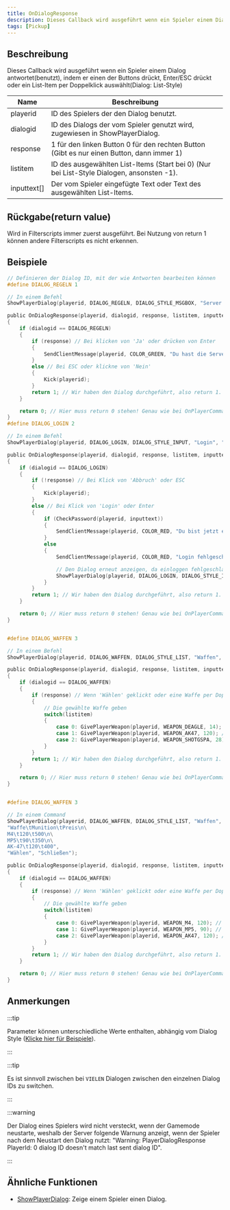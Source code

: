 ```yaml
---
title: OnDialogResponse
description: Dieses Callback wird ausgeführt wenn ein Spieler einem Dialog antwortet(benutzt), indem er einen der Buttons drückt, Enter/ESC drückt oder ein List-Item per Doppelklick auswählt(List Style Dialog).
tags: [Pickup]
---
```


<VersionWarn name='callback' version='SA-MP 0.3a' />

## Beschreibung

Dieses Callback wird ausgeführt wenn ein Spieler einem Dialog antwortet(benutzt), indem er einen der Buttons drückt, Enter/ESC drückt oder ein List-Item per Doppelklick auswählt(Dialog: List-Style)

| Name        | Beschreibung                                                                                                             |
| ----------- | ----------------------------------------------------------------------------------------------------------------------- |
| playerid    | ID des Spielers der den Dialog benutzt.                                                                      |
| dialogid    | ID des Dialogs der vom Spieler genutzt wird, zugewiesen in ShowPlayerDialog.                                             |
| response    | 1 für den linken Button 0 für den rechten Button (Gibt es nur einen Button, dann immer 1)                                           |
| listitem    | ID des ausgewählten List-Items (Start bei 0) (Nur bei List-Style Dialogen, ansonsten -1). |
| inputtext[] | Der vom Spieler eingefügte Text oder Text des ausgewählten List-Items.                                       |

## Rückgabe(return value)

Wird in Filterscripts immer zuerst ausgeführt. Bei Nutzung von return 1 können andere Filterscripts es nicht erkennen.

## Beispiele

```c
// Definieren der Dialog ID, mit der wie Antworten bearbeiten können
#define DIALOG_REGELN 1

// In einem Befehl
ShowPlayerDialog(playerid, DIALOG_REGELN, DIALOG_STYLE_MSGBOX, "Server Regeln", "- Kein Cheaten\n- Kein Spamming\n- Respektiere die Admins\n\nAkzeptierst du die Regeln?", "Ja", "Nein");

public OnDialogResponse(playerid, dialogid, response, listitem, inputtext[])
{
    if (dialogid == DIALOG_REGELN)
    {
        if (response) // Bei klicken von 'Ja' oder drücken von Enter
        {
            SendClientMessage(playerid, COLOR_GREEN, "Du hast die Serverregeln akzeptiert!");
        }
        else // Bei ESC oder klickne von 'Nein'
        {
            Kick(playerid);
        }
        return 1; // Wir haben den Dialog durchgeführt, also return 1. Genau wie bei OnPlayerCommandText.
    }

    return 0; // Hier muss return 0 stehen! Genau wie bei OnPlayerCommandText.
}
#define DIALOG_LOGIN 2

// In einem Befehl
ShowPlayerDialog(playerid, DIALOG_LOGIN, DIALOG_STYLE_INPUT, "Login", "Bitte gebe dein Passwort ein:", "Login", "Abbruch");

public OnDialogResponse(playerid, dialogid, response, listitem, inputtext[])
{
    if (dialogid == DIALOG_LOGIN)
    {
        if (!response) // Bei Klick von 'Abbruch' oder ESC
        {
            Kick(playerid);
        }
        else // Bei Klick von 'Login' oder Enter
        {
            if (CheckPassword(playerid, inputtext))
            {
                SendClientMessage(playerid, COLOR_RED, "Du bist jetzt eingeloggt!");
            }
            else
            {
                SendClientMessage(playerid, COLOR_RED, "Login fehlgeschlagen.");

                // Den Dialog erneut anzeigen, da einloggen fehlgeschlagen
                ShowPlayerDialog(playerid, DIALOG_LOGIN, DIALOG_STYLE_INPUT, "Login", "Bitte gebe dein Passwort ein:", "Login", "Abbruch");
            }
        }
        return 1; // Wir haben den Dialog durchgeführt, also return 1. Genau wie bei OnPlayerCommandText.
    }

    return 0; // Hier muss return 0 stehen! Genau wie bei OnPlayerCommandText.
}


#define DIALOG_WAFFEN 3

// In einem Befehl
ShowPlayerDialog(playerid, DIALOG_WAFFEN, DIALOG_STYLE_LIST, "Waffen", "Desert Eagle\nAK-47\nCombat Shotgun", "Wählen", "Schließen");

public OnDialogResponse(playerid, dialogid, response, listitem, inputtext[])
{
    if (dialogid == DIALOG_WAFFEN)
    {
        if (response) // Wenn 'Wählen' geklickt oder eine Waffe per Doppelklick gewählt wurde
        {
            // Die gewählte Waffe geben
            switch(listitem)
            {
                case 0: GivePlayerWeapon(playerid, WEAPON_DEAGLE, 14); // Gibt dem Spieler eine Desert Eagle
                case 1: GivePlayerWeapon(playerid, WEAPON_AK47, 120); // Gibt dem Spieler eine AK-47
                case 2: GivePlayerWeapon(playerid, WEAPON_SHOTGSPA, 28); // Gibt dem Spieler eine Combat Shotgun
            }
        }
        return 1; // Wir haben den Dialog durchgeführt, also return 1. Genau wie bei OnPlayerCommandText.
    }

    return 0; // Hier muss return 0 stehen! Genau wie bei OnPlayerCommandText.
}


#define DIALOG_WAFFEN 3

// In einem Command
ShowPlayerDialog(playerid, DIALOG_WAFFEN, DIALOG_STYLE_LIST, "Waffen",
"Waffe\tMunition\tPreis\n\
M4\t120\t500\n\
MP5\t90\t350\n\
AK-47\t120\t400",
"Wählen", "Schließen");

public OnDialogResponse(playerid, dialogid, response, listitem, inputtext[])
{
    if (dialogid == DIALOG_WAFFEN)
    {
        if (response) // Wenn 'Wählen' geklickt oder eine Waffe per Doppelklick gewählt wurde
        {
            // Die gewählte Waffe geben
            switch(listitem)
            {
                case 0: GivePlayerWeapon(playerid, WEAPON_M4, 120); // Gibt dem Spieler eine M4
                case 1: GivePlayerWeapon(playerid, WEAPON_MP5, 90); // Gibt dem Spieler eine MP5
                case 2: GivePlayerWeapon(playerid, WEAPON_AK47, 120); // Gibt dem Spieler eine AK-47
            }
        }
        return 1; // Wir haben den Dialog durchgeführt, also return 1. Genau wie bei OnPlayerCommandText.
    }

    return 0; // Hier muss return 0 stehen! Genau wie bei OnPlayerCommandText.
}
```

## Anmerkungen

:::tip

Parameter können unterschiedliche Werte enthalten, abhängig vom Dialog Style ([Klicke hier für Beispiele](../resources/dialogstyles)).

:::

:::tip

Es ist sinnvoll zwischen bei `VIELEN` Dialogen zwischen den einzelnen Dialog IDs zu switchen.

:::

:::warning

Der Dialog eines Spielers wird nicht versteckt, wenn der Gamemode neustarte, weshalb der Server folgende Warnung anzeigt, wenn der Spieler nach dem Neustart den Dialog nutzt: "Warning: PlayerDialogResponse PlayerId: 0 dialog ID doesn't match last sent dialog ID".

:::

## Ähnliche Funktionen

- [ShowPlayerDialog](../functions/ShowPlayerDialog): Zeige einem Spieler einen Dialog.

